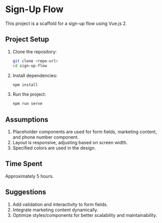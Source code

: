 # Sign-Up Flow

This project is a scaffold for a sign-up flow using Vue.js 2.

## Project Setup

1. Clone the repository:
    ```bash
    git clone <repo-url>
    cd sign-up-flow
    ```

2. Install dependencies:
    ```bash
    npm install
    ```

3. Run the project:
    ```bash
    npm run serve
    ```

## Assumptions

1. Placeholder components are used for form fields, marketing content, and phone number component.
2. Layout is responsive, adjusting based on screen width.
3. Specified colors are used in the design.

## Time Spent
Approximately 5 hours.

## Suggestions
1. Add validation and interactivity to form fields.
2. Integrate marketing content dynamically.
3. Optimize styles/components for better scalability and maintainability.
